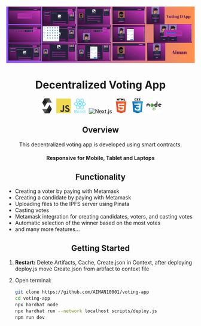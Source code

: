 ![logo](https://github.com/AIMAN10001/AIMAN10001/blob/main/White%20Minimalist%20Profile%20LinkedIn%20Banner.png)
<h1 align="center">Decentralized Voting App</h1>

<p align="center">
  <img src="https://raw.githubusercontent.com/devicons/devicon/master/icons/solidity/solidity-original.svg" alt="Solidity" width="40" height="40"/>
  <img src="https://raw.githubusercontent.com/devicons/devicon/master/icons/javascript/javascript-original.svg" alt="JavaScript" width="40" height="40"/>
  <img src="https://raw.githubusercontent.com/devicons/devicon/master/icons/react/react-original-wordmark.svg" alt="React" width="40" height="40"/>
  <img src="https://cdn.worldvectorlogo.com/logos/nextjs-2.svg" alt="Next.js" width="40" height="40"/>
  <img src="https://raw.githubusercontent.com/devicons/devicon/master/icons/html5/html5-original-wordmark.svg" alt="HTML5" width="40" height="40"/>
  <img src="https://raw.githubusercontent.com/devicons/devicon/master/icons/css3/css3-original-wordmark.svg" alt="CSS3" width="40" height="40"/>
  <img src="https://raw.githubusercontent.com/devicons/devicon/master/icons/nodejs/nodejs-original-wordmark.svg" alt="Node.js" width="40" height="40"/>
</p>

<h2 align="center">Overview</h2>
<p align="center">This decentralized voting app is developed using smart contracts.</p>
<h4 align="center">Responsive for Mobile, Tablet and Laptops</h4>

<h2 align="center">Functionality</h2>

- Creating a voter by paying with Metamask
- Creating a candidate by paying with Metamask
- Uploading files to the IPFS server using Pinata
- Casting votes
- Metamask integration for creating candidates, voters, and casting votes
- Automatic selection of the winner based on the most votes
- and many more features...

<h2 align="center">Getting Started</h2>


1. **Restart:** Delete Artifacts, Cache, Create.json in Context, after deploying deploy.js move Create.json from artifact to context file

2. Open terminal:

   ```bash
   git clone https://github.com/AIMAN10001/voting-app
   cd voting-app
   npx hardhat node
   npx hardhat run --network localhost scripts/deploy.js
   npm run dev
